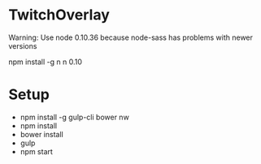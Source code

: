 # TwitchOverlay

Warning: Use node 0.10.36 because node-sass has problems with newer versions
  
  npm install -g n
  n 0.10

# Setup

 * npm install -g gulp-cli bower nw
 * npm install
 * bower install
 * gulp
 * npm start
